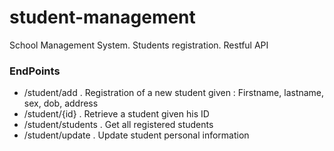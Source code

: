 
# student-management
School Management System. Students registration. Restful API

### EndPoints
- /student/add . Registration of a new student given : Firstname, lastname, sex, dob, address
- /student/{id} . Retrieve a student given his ID
- /student/students . Get all registered students
- /student/update . Update student personal information
